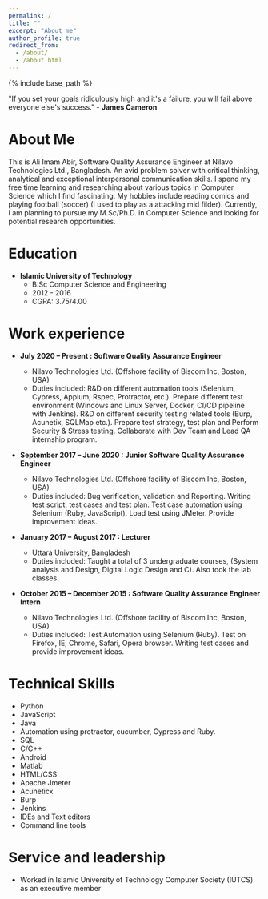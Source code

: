 ```yaml
---
permalink: /
title: ""
excerpt: "About me"
author_profile: true
redirect_from: 
  - /about/
  - /about.html
---
```

{% include base_path %}

"If you set your goals ridiculously high and it's a failure, you will fail above everyone else's success." - **James Cameron**

About Me
======
This is Ali Imam Abir, Software Quality Assurance Engineer at Nilavo Technologies Ltd., Bangladesh. An avid problem solver with critical thinking, analytical and exceptional interpersonal communication skills. I spend my free time learning and researching about various topics in Computer Science which I find fascinating. My hobbies include reading comics and playing football (soccer) (I used to play as a attacking mid filder). Currently, I am planning to pursue my M.Sc/Ph.D. in Computer Science and looking for potential research opportunities.



Education
======
* **Islamic University of Technology**
  * B.Sc Computer Science and Engineering
  * 2012 - 2016
  * CGPA: 3.75/4.00

Work experience
======
* **July 2020 – Present : Software Quality Assurance Engineer**
  * Nilavo Technologies Ltd. (Offshore facility of Biscom Inc, Boston, USA)
  * Duties included: R&D on different automation tools (Selenium, Cypress, Appium, Rspec, Protractor, etc.). Prepare different test environment (Windows and Linux Server, Docker, CI/CD pipeline with Jenkins). R&D on different security testing related tools (Burp, Acunetix, SQLMap etc.). Prepare test strategy, test plan and Perform Security & Stress testing. Collaborate with Dev Team and Lead QA internship program.
  
* **September 2017 – June 2020 : Junior Software Quality Assurance Engineer**
   * Nilavo Technologies Ltd. (Offshore facility of Biscom Inc, Boston, USA)
   * Duties included: Bug verification, validation and Reporting. Writing test script, test cases and test plan. Test case automation using Selenium (Ruby, JavaScript). Load test using JMeter. Provide improvement ideas. 

* **January 2017 – August 2017 : Lecturer**
  * Uttara University, Bangladesh
  * Duties included: Taught a total of 3 undergraduate courses, (System analysis and Design, Digital Logic Design and C). Also took the lab classes. 
 
* **October 2015 – December 2015 : Software Quality Assurance Engineer Intern**
  * Nilavo Technologies Ltd. (Offshore facility of Biscom Inc, Boston, USA)
  * Duties included: Test Automation using Selenium (Ruby). Test on Firefox, IE, Chrome, Safari, Opera browser. Writing test cases and provide improvement ideas.
  
Technical Skills
======

* Python
* JavaScript
* Java
* Automation using protractor, cucumber, Cypress and Ruby.
* SQL
* C/C++
* Android
* Matlab
* HTML/CSS
* Apache Jmeter
* Acuneticx
* Burp
* Jenkins
* IDEs and Text editors
* Command line tools

    
Service and leadership
======
* Worked in Islamic University of Technology Computer Society (IUTCS) as an executive member
